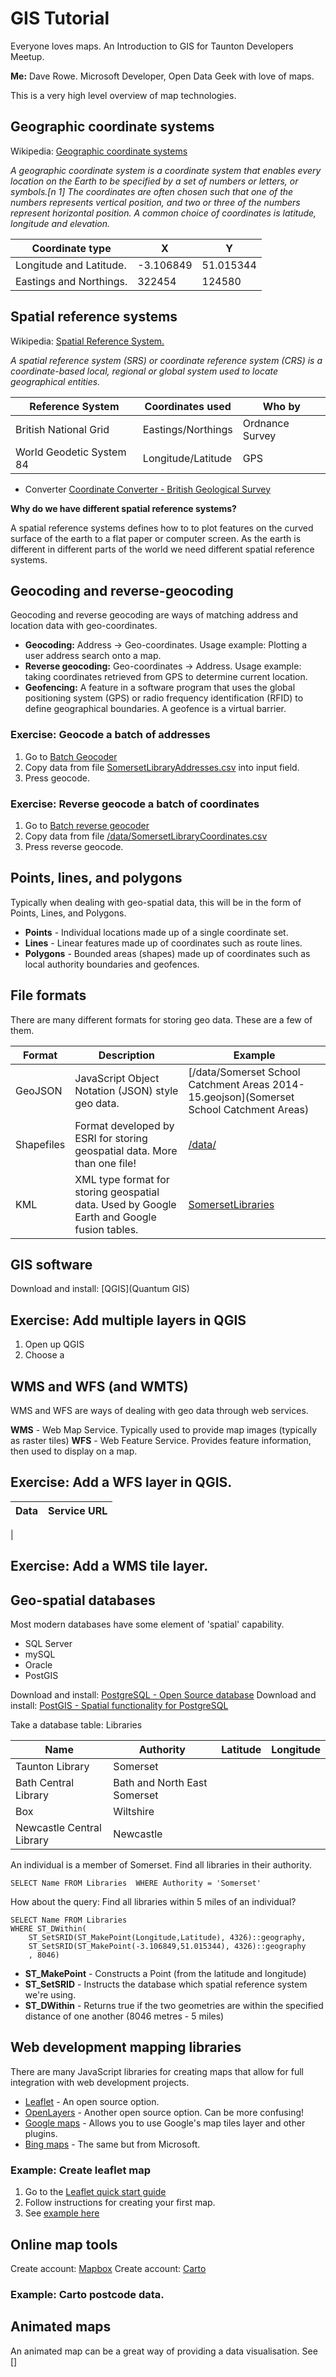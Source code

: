 # GIS Tutorial
Everyone loves maps.  An Introduction to GIS for Taunton Developers Meetup.

**Me:** Dave Rowe.  Microsoft Developer, Open Data Geek with love of maps.

This is a very high level overview of map technologies.

## Geographic coordinate systems

Wikipedia: [Geographic coordinate systems](https://en.wikipedia.org/wiki/Geographic_coordinate_system)

*A geographic coordinate system is a coordinate system that enables every location on the Earth to be specified by a set of numbers or letters, or symbols.[n 1] The coordinates are often chosen such that one of the numbers represents vertical position, and two or three of the numbers represent horizontal position. A common choice of coordinates is latitude, longitude and elevation.*

| Coordinate type |  X  |  Y  |
| --------------- | --- | --- |
| Longitude and Latitude. | -3.106849 | 51.015344 |
| Eastings and Northings. | 322454 | 124580 |

## Spatial reference systems

Wikipedia: [Spatial Reference System.](https://en.wikipedia.org/wiki/Spatial_reference_system)

*A spatial reference system (SRS) or coordinate reference system (CRS) is a coordinate-based local, regional or global system used to locate geographical entities.*

| Reference System | Coordinates used | Who by |
| ---------------- | ---------------- | ------ |
| British National Grid | Eastings/Northings | Ordnance Survey |
| World Geodetic System 84 | Longitude/Latitude | GPS |

- Converter [Coordinate Converter - British Geological Survey](http://www.bgs.ac.uk/data/webservices/convertform.cfm)

**Why do we have different spatial reference systems?**

A spatial reference systems defines how to to plot features on the curved surface of the earth to a flat paper or computer screen.  As the earth is different in different parts of the world we need different spatial reference systems.

## Geocoding and reverse-geocoding

Geocoding and reverse geocoding are ways of matching address and location data with geo-coordinates.

- **Geocoding:** Address -> Geo-coordinates.  Usage example: Plotting a user address search onto a map.
- **Reverse geocoding:** Geo-coordinates -> Address.  Usage example: taking coordinates retrieved from GPS to determine current location.
- **Geofencing:**  A feature in a software program that uses the global positioning system (GPS) or radio frequency identification (RFID) to define geographical boundaries. A geofence is a virtual barrier.

### Exercise: Geocode a batch of addresses

1. Go to [Batch Geocoder](https://www.doogal.co.uk/BatchGeocoding.php)
2. Copy data from file [SomersetLibraryAddresses.csv](/data/SomersetLibraryAddresses.csv) into input field.
3. Press geocode.

### Exercise: Reverse geocode a batch of coordinates
1. Go to [Batch reverse geocoder](https://www.doogal.co.uk/BatchReverseGeocoding.php)
2. Copy data from file [/data/SomersetLibraryCoordinates.csv](/data/SomersetLibraryCoordinates.csv)
3. Press reverse geocode.

## Points, lines, and polygons

Typically when dealing with geo-spatial data, this will be in the form of Points, Lines, and Polygons.

- **Points** - Individual locations made up of a single coordinate set.
- **Lines** - Linear features made up of coordinates such as route lines.
- **Polygons** - Bounded areas (shapes) made up of coordinates such as local authority boundaries and geofences.

## File formats

There are many different formats for storing geo data.  These are a few of them.

| Format | Description | Example |
| ------ | ----------- | ------- |
| GeoJSON | JavaScript Object Notation (JSON) style geo data. | [/data/Somerset School Catchment Areas 2014-15.geojson](Somerset School Catchment Areas) |
| Shapefiles | Format developed by ESRI for storing geospatial data.  More than one file!  | [/data/]() | 
| KML | XML type format for storing geospatial data. Used by Google Earth and Google fusion tables. | [SomersetLibraries](/data/SomersetLibraries.kml) |

## GIS software

Download and install: [QGIS](Quantum GIS)

## Exercise: Add multiple layers in QGIS
1. Open up QGIS
2. Choose a 

## WMS and WFS (and WMTS)

WMS and WFS are ways of dealing with geo data through web services.

**WMS** - Web Map Service.  Typically used to provide map images (typically as raster tiles)
**WFS** - Web Feature Service.  Provides feature information, then used to display on a map.

## Exercise: Add a WFS layer in QGIS.

| Data | Service URL |
| ---- | ----------- |
| 

## Exercise: Add a WMS tile layer.




## Geo-spatial databases

Most modern databases have some element of 'spatial' capability.
- SQL Server
- mySQL
- Oracle
- PostGIS

Download and install: [PostgreSQL - Open Source database](https://www.postgresql.org/)
Download and install: [PostGIS - Spatial functionality for PostgreSQL](http://www.postgis.net/)

Take a database table: Libraries

| Name | Authority | Latitude | Longitude |
| --------- | ---- | -------- | --------- |
| Taunton Library | Somerset |  |  |
| Bath Central Library | Bath and North East Somerset |  |  |
| Box | Wiltshire |  |  |
| Newcastle Central Library | Newcastle |  |  |


An individual is a member of Somerset.  Find all libraries in their authority.

``` 
SELECT Name FROM Libraries  WHERE Authority = 'Somerset'
```

How about the query: Find all libraries within 5 miles of an individual?

```
SELECT Name FROM Libraries 
WHERE ST_DWithin(
    ST_SetSRID(ST_MakePoint(Longitude,Latitude), 4326)::geography, 
    ST_SetSRID(ST_MakePoint(-3.106849,51.015344), 4326)::geography
    , 8046)
```

- **ST_MakePoint** - Constructs a Point (from the latitude and longitude)
- **ST_SetSRID** - Instructs the database which spatial reference system we're using.
- **ST_DWithin** - Returns true if the two geometries are within the specified distance of one another (8046 metres - 5 miles)

## Web development mapping libraries

There are many JavaScript libraries for creating maps that allow for full integration with web development projects.

- [Leaflet](http://leafletjs.com/) - An open source option.
- [OpenLayers](http://openlayers.org/) - Another open source option.  Can be more confusing!
- [Google maps](https://developers.google.com/maps/) - Allows you to use Google's map tiles layer and other plugins.
- [Bing maps](https://www.microsoft.com/maps/choose-your-bing-maps-API.aspx) - The same but from Microsoft.

### Example: Create leaflet map
1. Go to the [Leaflet quick start guide](http://leafletjs.com/examples/quick-start/)
2. Follow instructions for creating your first map.
3. See [example here](LeafletExample.html)

## Online map tools

Create account: [Mapbox](https://www.mapbox.com/)
Create account: [Carto](https://carto.com/)

### Example: Carto postcode data.


## Animated maps

An animated map can be a great way of providing a data visualisation. See []
